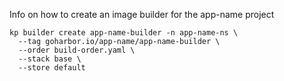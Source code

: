   Info on how to create an image builder for the app-name project

```
kp builder create app-name-builder -n app-name-ns \
  --tag goharbor.io/app-name/app-name-builder \
  --order build-order.yaml \
  --stack base \
  --store default
```
